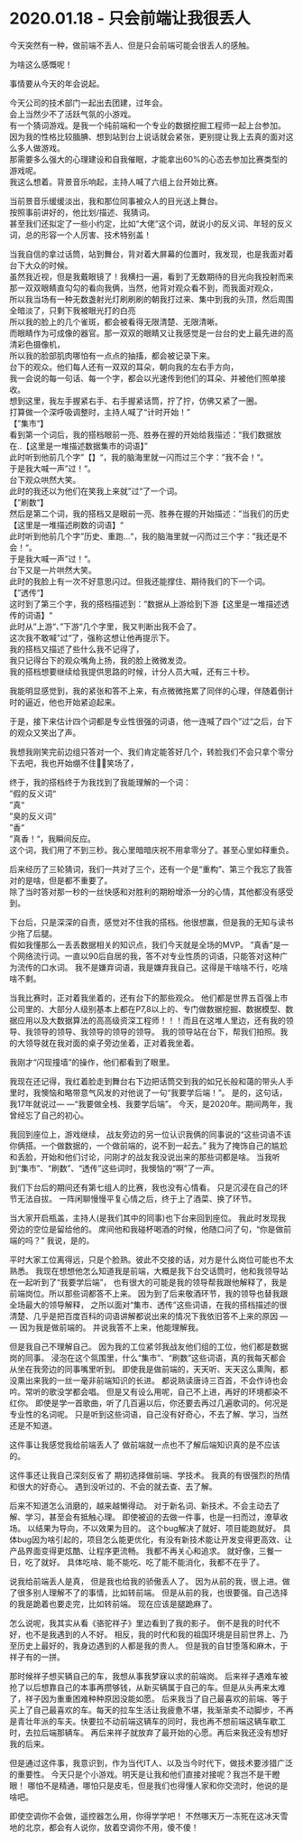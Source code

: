 # 2020.01.18 - 只会前端让我很丢人

今天突然有一种，做前端不丢人、但是只会前端可能会很丢人的感触。

为啥这么感慨呢！

事情要从今天的年会说起。

今天公司的技术部门一起出去团建，过年会。   
会上当然少不了活跃气氛的小游戏。   
有一个猜词游戏。是我一个纯前端和一个专业的数据挖掘工程师一起上台参加。   
因为我的性格比较腼腆、想到站到台上说话就会紧张，更别提让我上去真的面对这么多人做游戏。   
那需要多么强大的心理建设和自我催眠，才能拿出60%的心态去参加比赛类型的游戏呢。   
我这么想着。背景音乐响起，主持人喊了六组上台开始比赛。   

当前景音乐缓缓淡出，我和那位同事被众人的目光送上舞台。  
按照事前讲好的，他比划/描述、我猜词。  
甚至我们还拟定了一些小约定，比如“大佬”这个词，就说小的反义词、年轻的反义词，总的形容一个人厉害、技术特别盖！  
  
当我自信的拿过话筒，站到舞台，背对着大屏幕的位置时，我发现，也是我面对着台下大众的时候。  
虽然我近视，但是我戴眼镜了！我横扫一遍，看到了无数期待的目光向我投射而来  
那一双双眼睛直勾勾的看向我俩，当然，他背对观众看不到，而我面对观众，  
所以我当场有一种无数盏射光灯刷刷刷的朝我打过来、集中到我的头顶，然后周围全暗淡了，只剩下我被眼光打的白亮  
所以我的脸上的几个雀斑，都会被看得无限清楚、无限清晰。  
而眼睛作为可成像的器官。那一双双的眼睛又让我感觉是一台台的史上最先进的高清彩色摄像机，  
所以我的脸部肌肉哪怕有一点点的抽搐，都会被记录下来。  
台下的观众。他们每人还有一双双的耳朵，朝向我的左右手方向，  
我一会说的每一句话、每一个字，都会以光速传到他们的耳朵、并被他们照单接收。  
想到这里，我左手握紧右手、右手握紧话筒，拧了拧，仿佛又紧了一圈。  
打算做一个深呼吸调整时，主持人喊了“计时开始！”  
【”集市“】  
看到第一个词后，我的搭档眼前一亮、胜券在握的开始给我描述：“我们数据放在..【这里是一堆描述数据集市的词语】”  
此时听到他前几个字”【】“，我的脑海里就一闪而过三个字：”我不会！“。  
于是我大喊一声”过！“。  
台下观众哄然大笑。  
此时的我还以为他们在笑我上来就”过“了一个词。  
【”刷数“】  
然后是第二个词，我的搭档又是眼前一亮、胜券在握的开始描述：”当我们的历史【这里是一堆描述刷数的词语】“  
此时听到他前几个字”历史、重跑...“，我的脑海里就一闪而过三个字：”我还是不会！“。  
于是我大喊一声”过！“。  
台下又是一片哄然大笑。  
此时的我脸上有一次不好意思闪过。但我还能撑住、期待我们的下一个词。  
【”透传“】  
这时到了第三个字，我的搭档描述到：”数据从上游给到下游【这里是一堆描述透传的词语】“  
此时从”上游“、”下游“几个字里，我又判断出我不会了。  
这次我不敢喊”过“了，强称这想让他再提示下。  
我的搭档又描述了些什么我不记得了，  
我只记得台下的观众嘴角上扬，我的脸上微微发烫。  
我的搭档想要继续给我提供思路的时候，计分人员大喊，还有三十秒。  
  
我能明显感觉到，我的紧张和答不上来，有点微微拖累了同伴的心理，伴随着倒计时的逼近，他也开始紧迫起来。  
  
于是，接下来估计四个词都是专业性很强的词语，他一连喊了四个”过“之后，台下的观众又笑出了声。  
  
我想我刚笑完前边组只答对一个、我们肯定能答好几个，转脸我们不会只拿个零分下去吧，我也开始绷不住🤦‍♀️笑场了，  
  
  
终于，我的搭档终于为我找到了我能理解的一个词：  
”假的反义词“  
”真“  
”臭的反义词“  
”香“  
”真香！“，我瞬间反应。  
这个词，我们用了不到三秒。我心里暗暗庆祝不用拿零分了。甚至心里如释重负。  
  
后来经历了三轮猜词，我们一共对了三个，还有一个是“重构”、第三个我忘了我答对的是啥，但是都不重要了。  
除了当时答对那一秒的一丝快感和对胜利的期盼增添一分的心情，其他都没有感受到。  
  
下台后，只是深深的自责，感觉对不住我的搭档。他很想赢，但是我的无知与读书少拖了后腿。  
假如我懂那么一丢丢数据相关的知识点，我们今天就是全场的MVP。
”真香”是一个网络流行词。一直以90后自居的我，答不对专业性质的词语，只能答对这种广为流传的口水词。
我不是嫌弃词语，我是嫌弃我自己。这得是干啥啥不行，吃啥啥不剩。

当我比赛时，正对着我坐着的，还有台下的那些观众。
他们都是世界五百强上市公司里的、大部分人级别基本上都在P7,8以上的、专门做数据挖掘、数据模型、数据应用以及大数据算法的高高级资深工程师！！！而且在这堆人里边，还有我的领导、我领导的领导、我领导的领导的领导。
我的领导站在台下，帮我们拍照。我的大领导就在我对面的桌子旁边坐着，正对着我坐着。

我刚才“闪现撞墙”的操作，他们都看到了眼里。

我现在还记得，我红着脸走到舞台右下边把话筒交到我的如兄长般和蔼的带头人手里时，我懊恼和略带意气风发的对他说了一句“我要学后端！”。
是的，这句话，我17年就说过— —“我要做全栈、我要学后端”。
今天，是2020年。期间两年，我曾经忘了自己的初心。


我回到座位上，游戏继续，
战友旁边的另一位认识我俩的同事说的“这些词语不该你俩搭。一个做数据的，一个做前端的，说不到一起去。”
我为了掩饰自己的尴尬和丢脸，开始和他们讨论，问刚才的战友我没说出来的那些词都是啥。
当我听到“集市”、“刷数”、“透传”这些词时，我懊恼的“啊”了一声。


我们下台后的期间还有第七组人的比赛，我也没有心情看。
只是沉浸在自己的环节无法自拔。
一阵闲聊慢慢平复心情之后，终于上了酒菜、换了环节。

当大家开启瓶盖，主持人(是我们其中的同事)也下台来回到座位。
我此时发现我旁边的空位是留给他的。
席间他和我碰杯喝酒的时候，他随口问了句，“你是做前端的吗？”
我说，是的。

平时大家工位离得远，只是个脸熟。彼此不交接的话，对方是什么岗位可能也不太熟悉。
我现在想想他怎么知道我是前端，大概是我下台交话筒时，他和我领导站在一起听到了“我要学后端”，
也有很大的可能是我的领导帮我跟他解释了，我是前端岗位。所以那些词都答不上来。
因为到了后来敬酒环节，我的领导也替我跟全场最大的领导解释，
之所以面对“集市、透传”这些词语，在我的搭档描述的很清楚、几乎是把百度百科的词语讲解都说出来的情况下我依旧答不上来的原因 — — 因为我是做前端的。
并说我答不上来，他能理解我。

但是我自己不理解自己。
因为我的工位紧邻我战友他们组的工位，他们都是数据岗的同事。
浸泡在这个氛围里，什么“集市”、“刷数”这些词语，真的我每天都会从坐在我旁边的同事嘴里听到。
即使我是做前端的，天天听、天天这么熏陶，都没熏出来我的一丝一毫非前端知识的长进。
都说熟读唐诗三百首，不会作诗也会吟。常听的歌没学都会唱。
但是又有设么用呢，自己不上进，再好的环境都染不红你。
即使是学一首歌曲，听了几百遍以后，你还要去再过几遍歌词的。何况是专业性的名词呢。
只是听到这些词语，自己没有好奇心，不去了解、学习，当然还是不知道。

这件事让我感觉我给前端丢人了
做前端就一点也不了解后端知识真的是不应该的。

这件事还让我自己深刻反省了
期初选择做前端、学技术。
我真的有很强烈的热情和很大的好奇心。
遇到没听过的、不会的就去查、去了解。

后来不知道怎么消磨的，越来越懒得动。
对于新名词、新技术。不会主动去了解、学习，甚至会有抵触心理。
即使被迫的去做一件事，也是一扫而过，潦草收场。
以结果为导向，不以效果为目的。
这个bug解决了就好、项目能跑就好。
具体bug因为啥引起的，项目怎么能更优化，有没有新技术能让开发变得更高效、让产品界面变得更炫酷、让程序更流畅。
我都不再关心和追求。
就好像，三餐一日，吃了就好。
具体吃啥、能不能吃、吃了能不能消化，我都不在乎了。

说我给前端丢人是真，
但是我也给我的骄傲丢人了。
因为从前的我，很上进。做了很多别人理解不了的事情，比如转前端。
但是从前的我，也很要强。自己选择的我是跪着也要走完，比如转前端。
现在应该是腿跪麻了。

怎么说呢，我其实从看《骆驼祥子》里边看到了我的影子。
倒不是我的时代不好，也不是我遇到的人不好。
相反，我的时代和我的祖国环境是目前世界上、乃至历史上最好的，我身边遇到的人都是我的贵人。
但是我的自甘堕落和麻木，于祥子有的一拼。

那时候祥子想买辆自己的车，我想从事我梦寐以求的前端岗。
后来祥子遇难车被抢了以后想靠自己的本事再攒够钱，从新买辆属于自己的车。但是从头再来太难了，祥子因为重重困难种种原因没能如愿。
后来我当了自己最喜欢的前端、等于买上了自己最喜欢的车。每天的拉车生活让我疲惫不堪，我渐渐卖不动脚步，不再是青壮年派的车夫。快要拉不动前端这辆车的同时，我也再不想前端这辆车歇工时，去拉后端那辆车。
再后来祥子就放弃了最开始的心愿。再后来我还没有想好我的后来。

但是通过这件事，我意识到，作为当代IT人、以及当今时代下，做技术要涉猎广泛的重要性。
今天只是个小游戏。明天是让我和他们直接对接呢？我岂不是干瞪眼！
哪怕不是精通，哪怕只是皮毛，但是我们也得懂人家和你交流时，他说的是啥吧。

即使空调你不会做，遥控器怎么用，你得学学吧！
不然哪天万一冻死在这冰天雪地的北京，都会有人说你，放着空调你不用，傻不傻！

<Vssue title="[daily]:只会前端让我很丢人" />